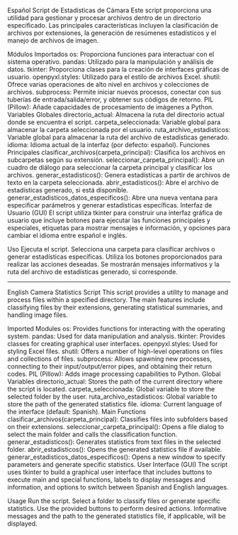 Español
Script de Estadísticas de Cámara
Este script proporciona una utilidad para gestionar y procesar archivos dentro de un directorio especificado. Las principales características incluyen la clasificación de archivos por extensiones, la generación de resúmenes estadísticos y el manejo de archivos de imagen.

Módulos Importados
os: Proporciona funciones para interactuar con el sistema operativo.
pandas: Utilizado para la manipulación y análisis de datos.
tkinter: Proporciona clases para la creación de interfaces gráficas de usuario.
openpyxl.styles: Utilizado para el estilo de archivos Excel.
shutil: Ofrece varias operaciones de alto nivel en archivos y colecciones de archivos.
subprocess: Permite iniciar nuevos procesos, conectar con sus tuberías de entrada/salida/error, y obtener sus códigos de retorno.
PIL (Pillow): Añade capacidades de procesamiento de imágenes a Python.
Variables Globales
directorio_actual: Almacena la ruta del directorio actual donde se encuentra el script.
carpeta_seleccionada: Variable global para almacenar la carpeta seleccionada por el usuario.
ruta_archivo_estadisticos: Variable global para almacenar la ruta del archivo de estadísticas generado.
idioma: Idioma actual de la interfaz (por defecto: español).
Funciones Principales
clasificar_archivos(carpeta_principal): Clasifica los archivos en subcarpetas según su extensión.
seleccionar_carpeta_principal(): Abre un cuadro de diálogo para seleccionar la carpeta principal y clasificar los archivos.
generar_estadisticos(): Genera estadísticas a partir de archivos de texto en la carpeta seleccionada.
abrir_estadisticos(): Abre el archivo de estadísticas generado, si está disponible.
generar_estadisticos_datos_especificos(): Abre una nueva ventana para especificar parámetros y generar estadísticas específicas.
Interfaz de Usuario (GUI)
El script utiliza tkinter para construir una interfaz gráfica de usuario que incluye botones para ejecutar las funciones principales y especiales, etiquetas para mostrar mensajes e información, y opciones para cambiar el idioma entre español e inglés.

Uso
Ejecuta el script.
Selecciona una carpeta para clasificar archivos o generar estadísticas específicas.
Utiliza los botones proporcionados para realizar las acciones deseadas.
Se mostrarán mensajes informativos y la ruta del archivo de estadísticas generado, si corresponde.

--------------------------------------------------------------------------------------------------------------------------------------------------------------------------------------------------------------------------------------------------------------------------------------------------------------------------------------------------------------------------------------------------------------------------------------------------------------------------------------------

English
Camera Statistics Script
This script provides a utility to manage and process files within a specified directory. The main features include classifying files by their extensions, generating statistical summaries, and handling image files.

Imported Modules
os: Provides functions for interacting with the operating system.
pandas: Used for data manipulation and analysis.
tkinter: Provides classes for creating graphical user interfaces.
openpyxl.styles: Used for styling Excel files.
shutil: Offers a number of high-level operations on files and collections of files.
subprocess: Allows spawning new processes, connecting to their input/output/error pipes, and obtaining their return codes.
PIL (Pillow): Adds image processing capabilities to Python.
Global Variables
directorio_actual: Stores the path of the current directory where the script is located.
carpeta_seleccionada: Global variable to store the selected folder by the user.
ruta_archivo_estadisticos: Global variable to store the path of the generated statistics file.
idioma: Current language of the interface (default: Spanish).
Main Functions
clasificar_archivos(carpeta_principal): Classifies files into subfolders based on their extensions.
seleccionar_carpeta_principal(): Opens a file dialog to select the main folder and calls the classification function.
generar_estadisticos(): Generates statistics from text files in the selected folder.
abrir_estadisticos(): Opens the generated statistics file if available.
generar_estadisticos_datos_especificos(): Opens a new window to specify parameters and generate specific statistics.
User Interface (GUI)
The script uses tkinter to build a graphical user interface that includes buttons to execute main and special functions, labels to display messages and information, and options to switch between Spanish and English languages.

Usage
Run the script.
Select a folder to classify files or generate specific statistics.
Use the provided buttons to perform desired actions.
Informative messages and the path to the generated statistics file, if applicable, will be displayed.
